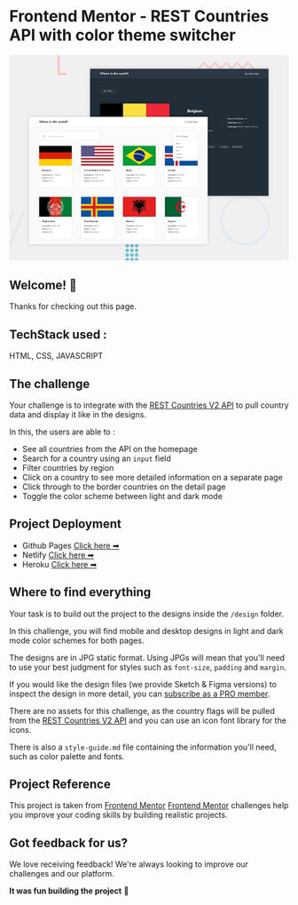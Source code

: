 # Frontend Mentor - REST Countries API with color theme switcher

![Design preview for the REST Countries API with color theme switcher coding challenge](./design/desktop-preview.jpg)

## Welcome! 👋

Thanks for checking out this page.


## TechStack used : 

HTML, CSS, JAVASCRIPT


## The challenge

Your challenge is to integrate with the [REST Countries V2 API](https://restcountries.com/#api-endpoints-v2) to pull country data and display it like in the designs.

In this, the users are able to :

- See all countries from the API on the homepage
- Search for a country using an `input` field
- Filter countries by region
- Click on a country to see more detailed information on a separate page
- Click through to the border countries on the detail page
- Toggle the color scheme between light and dark mode


## Project Deployment

- Github Pages [Click here ➡](https://ishika-rg.github.io/Rest-Countries-API-with-theme-switcher/)
- Netlify [Click here ➡](https://rest-countriesworld.netlify.app)
- Heroku [Click here ➡](https://rest-countries-app-api.herokuapp.com/)



## Where to find everything

Your task is to build out the project to the designs inside the `/design` folder. 

In this challenge, you will find mobile and desktop designs in light and dark mode color schemes for both pages.

The designs are in JPG static format. Using JPGs will mean that you'll need to use your best judgment for styles such as `font-size`, `padding` and `margin`. 

If you would like the design files (we provide Sketch & Figma versions) to inspect the design in more detail, you can [subscribe as a PRO member](https://www.frontendmentor.io/pro).

There are no assets for this challenge, as the country flags will be pulled from the [REST Countries V2 API](https://restcountries.com/#api-endpoints-v2) and you can use an icon font library for the icons.

There is also a `style-guide.md` file containing the information you'll need, such as color palette and fonts.



## Project Reference 

This project is taken from [Frontend Mentor](https://www.frontendmentor.io)
[Frontend Mentor](https://www.frontendmentor.io) challenges help you improve your coding skills by building realistic projects.


## Got feedback for us?

We love receiving feedback! We're always looking to improve our challenges and our platform.

**It was fun building the project** 🚀

